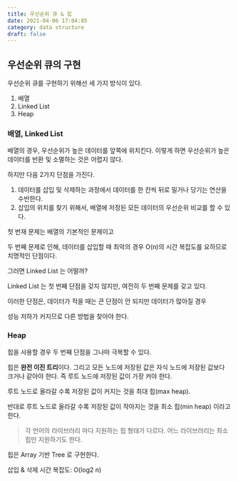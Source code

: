 ```yaml
---
title: 우선순위 큐 & 힙
date: 2021-04-06 17:04:85
category: data structure
draft: false
---
```


## 우선순위 큐의 구현

우선순위 큐를 구현하기 위해선 세 가지 방식이 있다.

1. 배열
2. Linked List
3. Heap

### 배열, Linked List

배열의 경우, 우선순위가 높은 데이터를 앞쪽에 위치킨다. 이렇게 하면 우선순위가 높은 데이터를 반환 및 소멸하는 것은 어렵지 않다.

하지만 다음 2가지 단점을 가진다.

1. 데이터를 삽입 및 삭제하는 과정에서 데이터를 한 칸씩 뒤로 밀거나 당기는 연산을 수반한다.
2. 삽입의 위치를 찾기 위해서, 배열에 저정된 모든 데이터의 우선순위 비교를 할 수 있다.

첫 번재 문제는 배열의 기본적인 문제이고

두 번째 문제로 인해, 데이터를 삽입할 때 최악의 경우 O(n)의 시간 복잡도를 요하므로 치명적인 단점이다.

그러면 Linked List 는 어떨까?

Linked List 는 첫 번째 단점을 갖지 않지만, 여전히 두 번째 문제를 갖고 있다.

이러한 단점은, 데이터가 적을 때는 큰 단점이 안 되지만 데이터가 많아질 경우

성능 저하가 커지므로 다른 방법을 찾아야 한다.

### Heap

힙을 사용할 경우 두 번째 단점을 그나마 극복할 수 있다.

힙은 **완전 이진 트리**이다. 그리고 모든 노드에 저장된 값은 자식 노드에 저장된 값보다 크거나 같아야 한다. 즉 루트 노드에 저장된 값이 가장 커야 한다.

루트 노드로 올라갈 수록 저장된 값이 커지는 것을 최대 힙(max heap).

반대로 루트 노드로 올라갈 수록 저장된 값이 작아지는 것을 최소 힙(min heap) 이라고 한다.

> 각 언어의 라이브러리 마다 지원하는 힙 형태가 다르다. 어느 라이브러리는 최소 힙만 지원하기도 한다.

힙은 Array 기반 Tree 로 구현한다.

삽입 & 삭제 시간 복잡도: O(log2 n)
